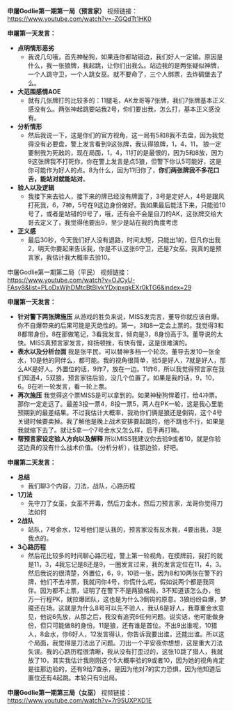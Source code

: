 **申屠Godlie第一期第一局（预言家）**
视频链接：https://www.youtube.com/watch?v=-ZGQdTt1HK0

**申屠第一天发言：**

 - **点明情形恶劣**
	 - 我说几句哦，首先神秘狗，如果连你都站错边，我们好人一定输。原因是什么，我一张狼牌，我起跳，让你们出我么。站边我的是两张疑似神牌，一个人跳守卫，一个人跳女巫。就不要命了，三个人绑票，去炸碉堡去了么。
- **大范围感情AOE**
	 - 就有几张牌打的比较多的：11腿毛，AK龙哥等7张牌，我们7张牌基本正义感没有么。两张神起跳要站我2号，你们要出我，怎么打，基本正义感没有。
- **分析情形**
	 - 然后我说一下，这是你们的官方视角，这一局有5和8我不去盘，因为我觉得没有必要盘，警上发言看到9这张牌，我认得狼牌，1，4，11， 狼一定要制我为死敌的，现在局面，1，4，11打的是最恨的，因为5和8放，因为9这张牌我不打死你，你在警上发言是点5狼，但警下你认5可能好，这是你可能作为好人的点。8为什么，因为11归你了，**你们两张牌我不多花口舌，能站对就能站对**。
- **验人以及逻辑**
	- 我接下来去验人，接下来的牌已经没有牌面了，3号是定好人，4号是跟风打死我，6，7神，5号在9这边身份做好。我如果最后能活下来，只能验10号了，或者是站错的9号了，哦，还有会不会是自刀的AK，这张牌交给大哥去定义了，我觉得他要出9，至少是站在我的角度考虑
- **正义感**
	- 最后30秒，今天我们好人没有退路，时间太短，只能出1的，但凡你出我2，明天你要起来告诉我，你是不认这张6守卫，还是7女巫。我真的是预言家，我估计我大概率去验10。


申屠Godlie第一期第二局（平民）
视频链接：https://www.youtube.com/watch?v=OJCyU-FAsy8&list=PLoDxWjhDMtcBtBlvkYDxjpxqkEXr0kTG6&index=29

**申屠第一天发言：**

- **针对警下两张牌施压**
从游戏的胜负来说，MISS发完言，董导你就应该自爆。你不自爆带来的后果可能是灭绝性的。第一，3和8一定会上票的。我觉得3和8都带身份。8在那做笔记，3看我发言，倾向是3，8身份高于3。董导说的太快。MISS真预言家发言，抑扬顿挫，有快有慢，这是很难演的。
- **表水以及分析台面**
我是张平民，可以替神多档一个轮次。董导去发10一张金水，10是他的同伴么，都可能。我的视角很简单，验5是好人，7就是好人，那么AK是好人。外置位的话，9炸7，放在一边。11炸6，所以我觉得预言家在我们知道4，5双狼，预言家往后验，没几个位置了。如果是我的话，9，10，6。8在听一轮发言，看一轮上票。
- **再次施压**
我觉得这个票MISS是可以拿到的。如果神秘狗悍着打，给4冲票。那你一定走远了。最差3投一票4，8投一票5，两人在PK一轮，这是我心里能预期到的最差结果。不过我估计大概率，我劝你们俩是狼还是倒钩，这个4号关键时候要卖掉。我了解他是晚上战术安排要起跳的，他不跳也不行，如果是我就缩下去了。就让5拿一个7号金水又怎么样，后手再打嘛。
- **帮预言家设定验人方向以及解释**
所以MISS我建议你去验9或者10，就是你验这边真的没有什么战术价值。（分析分析），往那边验，好吧。

**申屠第二天发言：**

- **总结**
	- 我们聊3个内容，刀法，战队，心路历程
- **1刀法**
	- 先守刀了女巫，女巫不开毒，然后刀金水，然后刀预言家，龙哥你觉得刀法如何
- **2战队**
	- 站队，7号金水，12号他们是认我的，预言家没有反水我，4要出我，3是我点的。
- **3心路历程**
	- 然后花比较多的时间聊心路历程，警上第一轮视角，在摸牌前，我打的就是11，3，4我忘记是8还是9，一圈发言过来，我的发言定位在11，4，3。然后我说的很清楚，外置位，6，9，10验一张，因为8和10两张在警下的牌，他们不去冲票，我就问你4号，你慌什么呢，假如说两个都是我同伴。因为都不上票，证明了在警下不是两狼格局，3不知道该怎么办，他万一行程PK，就拉爆团队，这也是为什么3倒钩的原意。3狼纷纷自爆，梦魇还在场。这就是为什么8号可以先不验人，我认6是好人，我尊重金水意见，他说6先放，从那之后，我没有追究6任何问题。说实话，他可能做身份，但只可能做8的身份。11是狼，还有谁是首位。不出9出谁呢，10猎人，8金水，你6好人，12发言得认，你告诉我要出谁，还能出谁。所以这个局面，我觉得是刀法出了问题。刀出一个平安夜你想想，这是重大刀法失误。我的心路历程很清晰，我从没有打歪过的，这张10跳了猎人，我就放了10，其实我估计我刚刚这个5大概率验的9或者10，因为她的视角肯定是往那边验的，还有9给7查杀，是因为他对7的实力恐惧，因为他知道后置位还有4起跳。本轮只有9出局。



**申屠Godlie第一期第三局（女巫）**
视频链接：https://www.youtube.com/watch?v=7r95UXPXD1E
